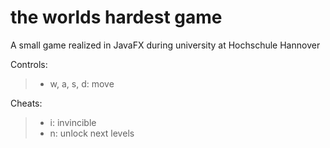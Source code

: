 # the worlds hardest game
A small game realized in JavaFX during university at Hochschule Hannover

Controls:
> - w, a, s, d: move

Cheats: 
> - i: invincible
> - n: unlock next levels 
